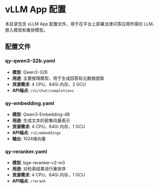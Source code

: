 # vLLM App 配置

本目录包含 vLLM App 配置文件，用于在平台上部署法律问答应用所需的 LLM、嵌入模型和重排模型。

## 配置文件

### qy-qwen3-32b.yaml
- **模型**: Qwen3-32B
- **用途**: 主要推理模型，用于生成回答和元数据提取
- **资源需求**: 4 CPU，64Gi 内存，2 GCU
- **API端点**: `/v1/chat/completions`

### qy-embedding.yaml  
- **模型**: Qwen3-Embedding-4B
- **用途**: 生成文本的密集向量表示
- **资源需求**: 4 CPU，64Gi 内存，1 GCU
- **API端点**: `/v1/embeddings`
- **输出**: 1024维向量

### qy-reranker.yaml
- **模型**: bge-reranker-v2-m3
- **用途**: 对检索结果进行重排序
- **资源需求**: 4 CPU，64Gi 内存，1 GCU
- **API端点**: `/rerank`
